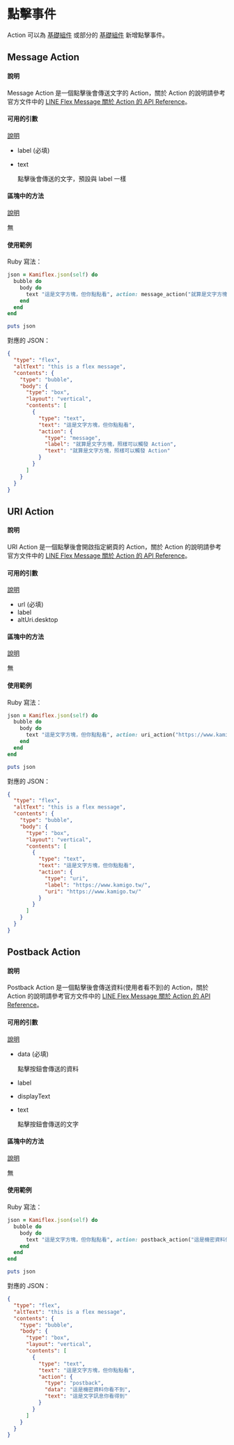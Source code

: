 # 點擊事件
Action 可以為 [基礎組件](/kamiflex/basic_element.md) 或部分的 [基礎組件](/kamiflex/basic_element.md) 新增點擊事件。
## Message Action
#### 說明
Message Action 是一個點擊後會傳送文字的 Action，關於 Action 的說明請參考官方文件中的 [LINE Flex Message 關於 Action 的 API Reference](https://developers.line.biz/en/reference/messaging-api/#action-objects)。

#### 可用的引數
[說明](/05_kamiflex.md#引數)

- label (必填)
- text

    點擊後會傳送的文字，預設與 label 一樣

#### 區塊中的方法
[說明](/05_kamiflex.md#區塊中的方法)

無

#### 使用範例
Ruby 寫法：
```ruby
json = Kamiflex.json(self) do
  bubble do
    body do
      text "這是文字方塊，但你點點看", action: message_action("就算是文字方塊，照樣可以觸發 Action")
    end
  end
end

puts json
```
對應的 JSON：
```json
{
  "type": "flex",
  "altText": "this is a flex message",
  "contents": {
    "type": "bubble",
    "body": {
      "type": "box",
      "layout": "vertical",
      "contents": [
        {
          "type": "text",
          "text": "這是文字方塊，但你點點看",
          "action": {
            "type": "message",
            "label": "就算是文字方塊，照樣可以觸發 Action",
            "text": "就算是文字方塊，照樣可以觸發 Action"
          }
        }
      ]
    }
  }
}
```

## URI Action
#### 說明
URI Action 是一個點擊後會開啟指定網頁的 Action，關於 Action 的說明請參考官方文件中的 [LINE Flex Message 關於 Action 的 API Reference](https://developers.line.biz/en/reference/messaging-api/#action-objects)。

#### 可用的引數
[說明](/05_kamiflex.md#引數)

- url (必填)
- label
- altUri.desktop

#### 區塊中的方法
[說明](/05_kamiflex.md#區塊中的方法)

無

#### 使用範例
Ruby 寫法：
```ruby
json = Kamiflex.json(self) do
  bubble do
    body do
      text "這是文字方塊，但你點點看", action: uri_action("https://www.kamigo.tw/")
    end
  end
end

puts json
```
對應的 JSON：
```json
{
  "type": "flex",
  "altText": "this is a flex message",
  "contents": {
    "type": "bubble",
    "body": {
      "type": "box",
      "layout": "vertical",
      "contents": [
        {
          "type": "text",
          "text": "這是文字方塊，但你點點看",
          "action": {
            "type": "uri",
            "label": "https://www.kamigo.tw/",
            "uri": "https://www.kamigo.tw/"
          }
        }
      ]
    }
  }
}
```

## Postback Action
#### 說明
Postback Action 是一個點擊後會傳送資料(使用者看不到)的 Action，關於 Action 的說明請參考官方文件中的 [LINE Flex Message 關於 Action 的 API Reference](https://developers.line.biz/en/reference/messaging-api/#action-objects)。

#### 可用的引數
[說明](/05_kamiflex.md#引數)

- data (必填)

    點擊按鈕會傳送的資料
- label
- displayText
- text

    點擊按鈕會傳送的文字

#### 區塊中的方法
[說明](/05_kamiflex.md#區塊中的方法)

無

#### 使用範例
Ruby 寫法：
```ruby
json = Kamiflex.json(self) do
  bubble do
    body do
      text "這是文字方塊，但你點點看", action: postback_action("這是機密資料你看不到", text: "這是文字訊息你看得到")
    end
  end
end

puts json
```
對應的 JSON：
```json
{
  "type": "flex",
  "altText": "this is a flex message",
  "contents": {
    "type": "bubble",
    "body": {
      "type": "box",
      "layout": "vertical",
      "contents": [
        {
          "type": "text",
          "text": "這是文字方塊，但你點點看",
          "action": {
            "type": "postback",
            "data": "這是機密資料你看不到",
            "text": "這是文字訊息你看得到"
          }
        }
      ]
    }
  }
}
```